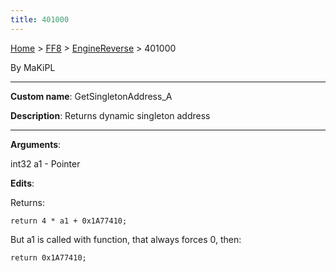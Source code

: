 ```yaml
---
title: 401000
---
```


[Home](Main%20Page.md) > [FF8](FF8.md) > [EngineReverse](FF8/EngineReverse.md) > 401000

By MaKiPL

------------------------------------------------------------------------

**Custom name**: GetSingletonAddress\_A

**Description**: Returns dynamic singleton address

------------------------------------------------------------------------

**Arguments**:

int32 a1 - Pointer

**Edits**:

Returns:

`return 4 * a1 + 0x1A77410;`

But a1 is called with function, that always forces 0, then:

`return 0x1A77410;`
